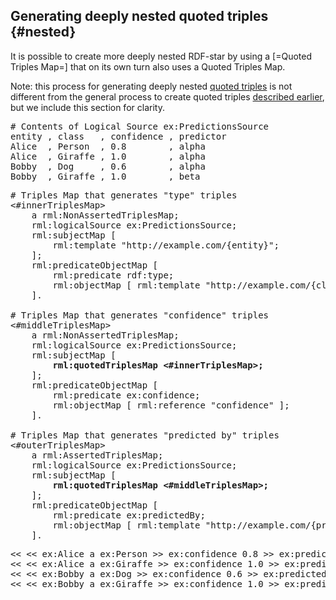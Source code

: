 ## Generating deeply nested quoted triples {#nested}

It is possible to create more deeply nested RDF-star by using a [=Quoted Triples Map=] that on its own turn also uses a Quoted Triples Map.

Note: this process for generating deeply nested [quoted triples](https://www.w3.org/2021/12/rdf-star.html#dfn-quoted) is not different from the general process to create quoted triples [described earlier](#quoted), but we include this section for clarity.

<pre class="ex-input">
# Contents of Logical Source ex:PredictionsSource
entity , class   , confidence , predictor
Alice  , Person  , 0.8        , alpha
Alice  , Giraffe , 1.0        , alpha
Bobby  , Dog     , 0.6        , alpha
Bobby  , Giraffe , 1.0        , beta
</pre>

<pre class="ex-mapping nohighlight">
# Triples Map that generates "type" triples
<#innerTriplesMap>
    a rml:NonAssertedTriplesMap;
    rml:logicalSource ex:PredictionsSource;
    rml:subjectMap [
        rml:template "http://example.com/{entity}";
    ];
    rml:predicateObjectMap [
        rml:predicate rdf:type;
        rml:objectMap [ rml:template "http://example.com/{class}" ];
    ].

# Triples Map that generates "confidence" triples
<#middleTriplesMap>
    a rml:NonAssertedTriplesMap;
    rml:logicalSource ex:PredictionsSource;
    rml:subjectMap [
        <b>rml:quotedTriplesMap <#innerTriplesMap>;</b>
    ];
    rml:predicateObjectMap [
        rml:predicate ex:confidence;
        rml:objectMap [ rml:reference "confidence" ];
    ].

# Triples Map that generates "predicted by" triples
<#outerTriplesMap>
    a rml:AssertedTriplesMap;
    rml:logicalSource ex:PredictionsSource;
    rml:subjectMap [
        <b>rml:quotedTriplesMap <#middleTriplesMap>;</b>
    ];
    rml:predicateObjectMap [
        rml:predicate ex:predictedBy;
        rml:objectMap [ rml:template "http://example.com/{predictor}" ];
    ].
</pre>

<pre class="ex-output">
<< << ex:Alice a ex:Person >> ex:confidence 0.8 >> ex:predictedBy ex:alpha .
<< << ex:Alice a ex:Giraffe >> ex:confidence 1.0 >> ex:predictedBy ex:beta .
<< << ex:Bobby a ex:Dog >> ex:confidence 0.6 >> ex:predictedBy ex:alpha .
<< << ex:Bobby a ex:Giraffe >> ex:confidence 1.0 >> ex:predictedBy ex:beta .
</pre>

